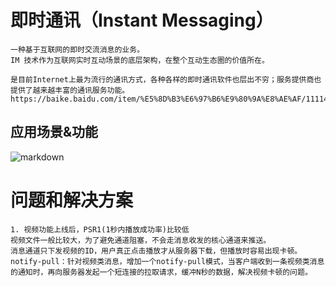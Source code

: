# 即时通讯（Instant Messaging）
```
一种基于互联网的即时交流消息的业务。
IM 技术作为互联网实时互动场景的底层架构，在整个互动生态圈的价值所在。

是目前Internet上最为流行的通讯方式，各种各样的即时通讯软件也层出不穷；服务提供商也提供了越来越丰富的通讯服务功能。
https://baike.baidu.com/item/%E5%8D%B3%E6%97%B6%E9%80%9A%E8%AE%AF/111144
```

## 应用场景&功能
![markdown](https://github.com/youngperson/reading/blob/master/%E5%8D%B3%E6%97%B6%E6%B6%88%E6%81%AF%E6%8A%80%E6%9C%AF%E5%89%96%E6%9E%90%E4%B8%8E%E5%AE%9E%E6%88%98/images/%E5%8D%B3%E6%97%B6%E9%80%9A%E8%AE%AF.png)

# 问题和解决方案
```
1. 视频功能上线后，PSR1(1秒内播放成功率)比较低
视频文件一般比较大，为了避免通道阻塞，不会走消息收发的核心通道来推送。
消息通道只下发视频的ID，用户真正点击播放才从服务器下载，但播放时容易出现卡顿。
notify-pull：针对视频类消息，增加一个notify-pull模式，当客户端收到一条视频类消息的通知时，再向服务器发起一个短连接的拉取请求，缓冲N秒的数据，解决视频卡顿的问题。
```
